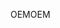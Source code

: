 <span data-ttu-id="d7800-101">OEM</span><span class="sxs-lookup"><span data-stu-id="d7800-101">OEM</span></span>